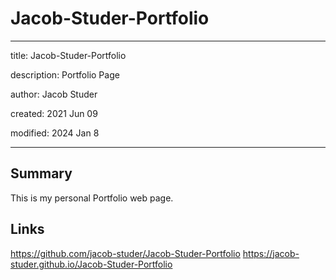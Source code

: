 # Jacob-Studer-Portfolio

---

title: Jacob-Studer-Portfolio

description: Portfolio Page

author: Jacob Studer

created:  2021 Jun 09

modified: 2024 Jan 8

---

## Summary
This is my personal Portfolio web page.

## Links
https://github.com/jacob-studer/Jacob-Studer-Portfolio
https://jacob-studer.github.io/Jacob-Studer-Portfolio
